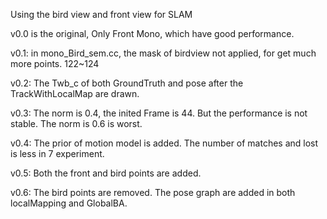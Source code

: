 Using the bird view and front view for SLAM

v0.0 is the original, Only Front Mono, which have good performance.

v0.1:
in mono_Bird_sem.cc, the mask of birdview not applied, for get much more points. 122~124

v0.2:
The Twb_c of both GroundTruth and pose after the TrackWithLocalMap are drawn.

v0.3:
The norm is 0.4, the inited Frame is 44. But the performance is not stable. The norm is 0.6 is worst.

v0.4:
The prior of motion model is added. The number of matches and lost is less in 7 experiment.

v0.5:
Both the front and bird points are added.

v0.6:
The bird points are removed. The pose graph are added in both localMapping and GlobalBA.